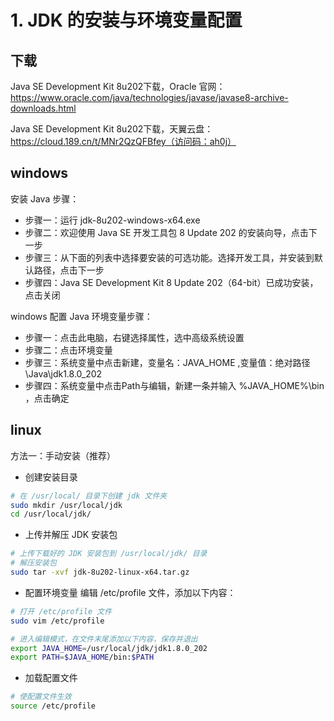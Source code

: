 # 1. JDK 的安装与环境变量配置

## 下载
Java SE Development Kit 8u202下载，Oracle 官网：https://www.oracle.com/java/technologies/javase/javase8-archive-downloads.html  

Java SE Development Kit 8u202下载，天翼云盘：https://cloud.189.cn/t/MNr2QzQFBfey（访问码：ah0j）  

## windows
安装 Java 步骤：
* 步骤一：运行 jdk-8u202-windows-x64.exe
* 步骤二：欢迎使用 Java SE 开发工具包 8 Update 202 的安装向导，点击下一步
* 步骤三：从下面的列表中选择要安装的可选功能。选择开发工具，并安装到默认路径，点击下一步
* 步骤四：Java SE Development Kit 8 Update 202（64-bit）已成功安装，点击关闭

windows 配置 Java 环境变量步骤：
* 步骤一：点击此电脑，右键选择属性，选中高级系统设置
* 步骤二：点击环境变量
* 步骤三：系统变量中点击新建，变量名：JAVA_HOME ,变量值：绝对路径\Java\jdk1.8.0_202
* 步骤四：系统变量中点击Path与编辑，新建一条并输入 %JAVA_HOME%\bin ，点击确定

## linux
方法一：手动安装（推荐）
* 创建安装目录
``` bash
# 在 /usr/local/ 目录下创建 jdk 文件夹
sudo mkdir /usr/local/jdk
cd /usr/local/jdk/
```

* 上传并解压 JDK 安装包
``` bash
# 上传下载好的 JDK 安装包到 /usr/local/jdk/ 目录
# 解压安装包
sudo tar -xvf jdk-8u202-linux-x64.tar.gz
```

* 配置环境变量
编辑 /etc/profile 文件，添加以下内容：
``` bash
# 打开 /etc/profile 文件
sudo vim /etc/profile

# 进入编辑模式，在文件末尾添加以下内容，保存并退出
export JAVA_HOME=/usr/local/jdk/jdk1.8.0_202
export PATH=$JAVA_HOME/bin:$PATH
```

* 加载配置文件
``` bash
# 使配置文件生效
source /etc/profile
```